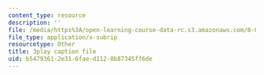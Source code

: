 ```yaml
---
content_type: resource
description: ''
file: /media/https%3A/open-learning-course-data-rc.s3.amazonaws.com/8-01sc-classical-mechanics-fall-2016/b54793612e316faed1120b87345ff6de_W1lxlbJ0BZU.srt
file_type: application/x-subrip
resourcetype: Other
title: 3play caption file
uid: b5479361-2e31-6fae-d112-0b87345ff6de
---
```

